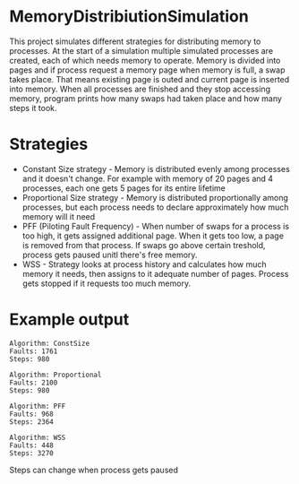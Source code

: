 # MemoryDistribiutionSimulation
This project simulates different strategies for distributing memory to processes. At the start of a simulation multiple simulated processes are created, each of which needs memory to operate. Memory is divided into pages and if process request a memory page when memory is full, a swap takes place. That means existing page is outed and current page is inserted into memory. When all processes are finished and they stop accessing memory, program prints how many swaps had taken place and how many steps it took.

# Strategies
  * Constant Size strategy - Memory is distributed evenly among processes and it doesn't change. For example with memory of 20 pages and 4 processes, each one gets 5 pages for its entire lifetime
  * Proportional Size strategy - Memory is distributed proportionally among processes, but each process needs to declare approximately how much memory will it need
  * PFF (Piloting Fault Frequency) - When number of swaps for a process is too high, it gets assigned additional page. When it gets too low, a page is removed from that process. If swaps go above certain treshold, process gets paused unitl there's free memory.
  * WSS - Strategy looks at process history and calculates how much memory it needs, then assigns to it adequate number of pages. Process gets stopped if it requests too much memory.

# Example output

```
Algorithm: ConstSize
Faults: 1761
Steps: 980

Algorithm: Proportional
Faults: 2100
Steps: 980

Algorithm: PFF
Faults: 968
Steps: 2364

Algorithm: WSS
Faults: 448
Steps: 3270
```
Steps can change when process gets paused
